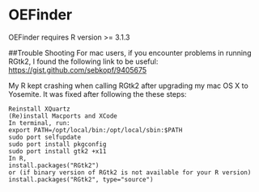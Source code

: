 # OEFinder
OEFinder requires R version >= 3.1.3




##Trouble Shooting
For mac users, if you encounter problems in running RGtk2, I found the following link to be useful:
https://gist.github.com/sebkopf/9405675

My R kept crashing when calling RGtk2 after upgrading my mac OS X to Yosemite. It was fixed after following the these steps:
```
Reinstall XQuartz
(Re)install Macports and XCode
In terminal, run:
export PATH=/opt/local/bin:/opt/local/sbin:$PATH
sudo port selfupdate
sudo port install pkgconfig
sudo port install gtk2 +x11
In R,
install.packages("RGtk2")
or (if binary version of RGtk2 is not available for your R version)
install.packages("RGtk2", type="source")
```
